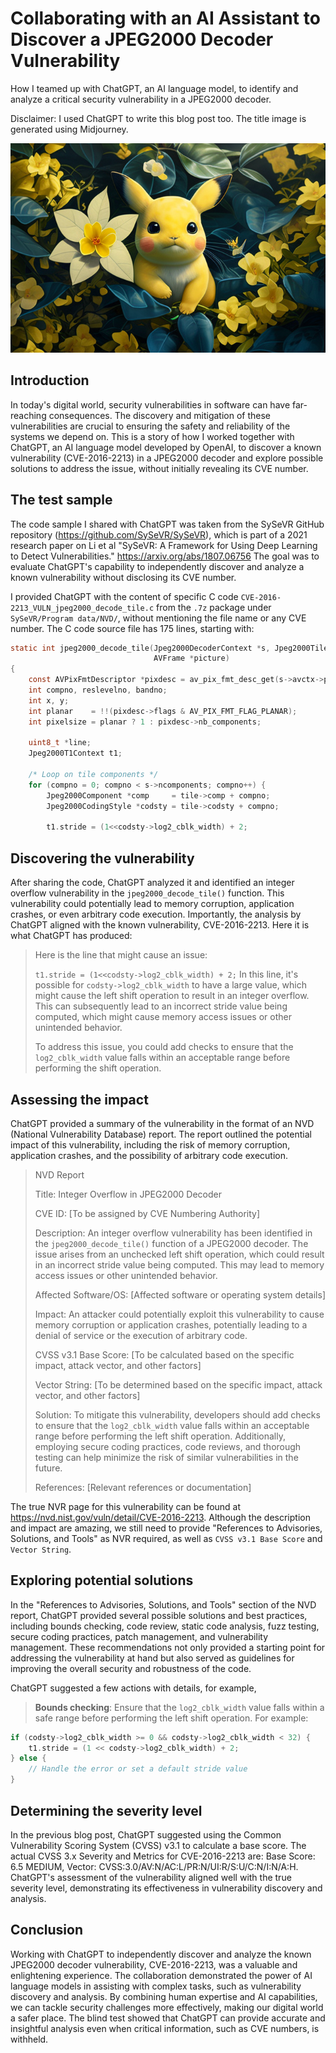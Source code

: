 # Collaborating with an AI Assistant to Discover a JPEG2000 Decoder Vulnerability

How I teamed up with ChatGPT, an AI language model, to identify and analyze a critical security vulnerability in a JPEG2000 decoder.

Disclaimer: I used ChatGPT to write this blog post too. The title image is generated using Midjourney.

![](/images/pikachu_chatgpt.png)

## Introduction

In today's digital world, security vulnerabilities in software can have far-reaching consequences. The discovery and mitigation of these vulnerabilities are crucial to ensuring the safety and reliability of the systems we depend on. This is a story of how I worked together with ChatGPT, an AI language model developed by OpenAI, to discover a known vulnerability (CVE-2016-2213) in a JPEG2000 decoder and explore possible solutions to address the issue, without initially revealing its CVE number.

## The test sample

The code sample I shared with ChatGPT was taken from the SySeVR GitHub repository (<https://github.com/SySeVR/SySeVR>), which is part of a 2021 research paper on Li et al "SySeVR: A Framework for Using Deep Learning to Detect Vulnerabilities." <https://arxiv.org/abs/1807.06756> The goal was to evaluate ChatGPT's capability to independently discover and analyze a known vulnerability without disclosing its CVE number.

I provided ChatGPT with the content of specific C code `CVE-2016-2213_VULN_jpeg2000_decode_tile.c` from the `.7z` package under `SySeVR/Program data/NVD/`, without mentioning the file name or any CVE number. The C code source file has 175 lines, starting with:

```C
static int jpeg2000_decode_tile(Jpeg2000DecoderContext *s, Jpeg2000Tile *tile,
                                AVFrame *picture)
{
    const AVPixFmtDescriptor *pixdesc = av_pix_fmt_desc_get(s->avctx->pix_fmt);
    int compno, reslevelno, bandno;
    int x, y;
    int planar    = !!(pixdesc->flags & AV_PIX_FMT_FLAG_PLANAR);
    int pixelsize = planar ? 1 : pixdesc->nb_components;

    uint8_t *line;
    Jpeg2000T1Context t1;

    /* Loop on tile components */
    for (compno = 0; compno < s->ncomponents; compno++) {
        Jpeg2000Component *comp     = tile->comp + compno;
        Jpeg2000CodingStyle *codsty = tile->codsty + compno;

        t1.stride = (1<<codsty->log2_cblk_width) + 2;
```

## Discovering the vulnerability

After sharing the code, ChatGPT analyzed it and identified an integer overflow vulnerability in the `jpeg2000_decode_tile()` function. This vulnerability could potentially lead to memory corruption, application crashes, or even arbitrary code execution. Importantly, the analysis by ChatGPT aligned with the known vulnerability, CVE-2016-2213. Here it is what ChatGPT has produced:

> Here is the line that might cause an issue:
>
> `t1.stride = (1<<codsty->log2_cblk_width) + 2;`
In this line, it's possible for `codsty->log2_cblk_width` to have a large value, which might cause the left shift operation to result in an integer overflow. This can subsequently lead to an incorrect stride value being computed, which might cause memory access issues or other unintended behavior.
>
> To address this issue, you could add checks to ensure that the `log2_cblk_width` value falls within an acceptable range before performing the shift operation.

## Assessing the impact

ChatGPT provided a summary of the vulnerability in the format of an NVD (National Vulnerability Database) report. The report outlined the potential impact of this vulnerability, including the risk of memory corruption, application crashes, and the possibility of arbitrary code execution.

> NVD Report
> 
> Title: Integer Overflow in JPEG2000 Decoder
>
> CVE ID: [To be assigned by CVE Numbering Authority]
>
>Description: An integer overflow vulnerability has been identified in the `jpeg2000_decode_tile()` function of a JPEG2000 decoder. The issue arises from an unchecked left shift operation, which could result in an incorrect stride value being computed. This may lead to memory access issues or other unintended behavior.
>
>Affected Software/OS: [Affected software or operating system details]
>
>Impact: An attacker could potentially exploit this vulnerability to cause memory corruption or application crashes, potentially leading to a denial of service or the execution of arbitrary code.
>
>CVSS v3.1 Base Score: [To be calculated based on the specific impact, attack vector, and other factors]
>
>Vector String: [To be determined based on the specific impact, attack vector, and other factors]
>
>Solution: To mitigate this vulnerability, developers should add checks to ensure that the `log2_cblk_width` value falls within an acceptable range before performing the left shift operation. Additionally, employing secure coding practices, code reviews, and thorough testing can help minimize the risk of similar vulnerabilities in the future.
>
>References: [Relevant references or documentation]

The true NVR page for this vulnerability can be found at <https://nvd.nist.gov/vuln/detail/CVE-2016-2213>. Although the description and impact are amazing, we still need to provide "References to Advisories, Solutions, and Tools" as NVR required, as well as `CVSS v3.1 Base Score` and `Vector String`.

## Exploring potential solutions

In the "References to Advisories, Solutions, and Tools" section of the NVD report, ChatGPT provided several possible solutions and best practices, including bounds checking, code review, static code analysis, fuzz testing, secure coding practices, patch management, and vulnerability management. These recommendations not only provided a starting point for addressing the vulnerability at hand but also served as guidelines for improving the overall security and robustness of the code.

ChatGPT suggested a few actions with details, for example,

> **Bounds checking**: Ensure that the `log2_cblk_width` value falls within a safe range before performing the left shift operation. For example:

```C
if (codsty->log2_cblk_width >= 0 && codsty->log2_cblk_width < 32) {
    t1.stride = (1 << codsty->log2_cblk_width) + 2;
} else {
    // Handle the error or set a default stride value
}
```

## Determining the severity level

In the previous blog post, ChatGPT suggested using the Common Vulnerability Scoring System (CVSS) v3.1 to calculate a base score. The actual CVSS 3.x Severity and Metrics for CVE-2016-2213 are: Base Score: 6.5 MEDIUM, Vector: CVSS:3.0/AV:N/AC:L/PR:N/UI:R/S:U/C:N/I:N/A:H. ChatGPT's assessment of the vulnerability aligned well with the true severity level, demonstrating its effectiveness in vulnerability discovery and analysis.

## Conclusion

Working with ChatGPT to independently discover and analyze the known JPEG2000 decoder vulnerability, CVE-2016-2213, was a valuable and enlightening experience. The collaboration demonstrated the power of AI language models in assisting with complex tasks, such as vulnerability discovery and analysis. By combining human expertise and AI capabilities, we can tackle security challenges more effectively, making our digital world a safer place. The blind test showed that ChatGPT can provide accurate and insightful analysis even when critical information, such as CVE numbers, is withheld.

##